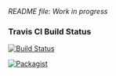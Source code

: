 _README file: Work in progress_
### Travis CI Build Status
[![Build Status](https://travis-ci.org/SamThomas/BlockchainApp.svg?branch=master)](https://travis-ci.org/SamThomas/BlockchainApp)

[![Packagist](https://img.shields.io/packagist/l/doctrine/orm.svg?maxAge=2592000?style=plastic)]()
